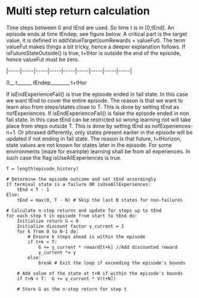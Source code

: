 # Multi step return calculation


Time steps between 0 and tEnd are used.
So time t is in [0,tEnd].  An episode ends at time tEndep, see figure below.
A critical part is the target value, it is defined in addValueTarget(sumRewards + valueFut).
The term valueFut makes things a bit tricky, hence a deeper explanation follows.
If isFutureStateOutside() is true, t+tHor is outside the end of the episode, hence valueFut must be zero.

|-----|-----|-----|-----|-----|-----|-----|-----|-----|

0__ t______        tEndep________       t+tHor

If isEndExperienceFail() is true the episode ended in fail state. In this case we want tEnd to cover the entire episode.
The reason is that we want to learn also from steps/states close to T. This is done by setting tEnd as
nofExperiences.
If isEndExperienceFail() is false the episode ended in non fail state.  In this case tEnd can be restricted
so wrong learning not will take place from steps outside T. This is done by setting tEnd as
nofExperiences-n+1.
Or phrased differently, only states present earlier in the episode will be updated if not ending in fail state.
The reason is that future, t+tHorizon, state values are not known for states later in the episode.
For some environments (maze for example) learning shall be from all experiences. In such case the flag
isUseAllExperiences is true.


    T = length(episode_history)

    # Determine the episode outcome and set tEnd accordingly
    If terminal state is a failure OR isUseAllExperiences:
        tEnd = T - 1
    Else:
        tEnd = max(0, T - N) # Skip the last N states for non-failures

    # Calculate n-step returns and update for steps up to tEnd
    for each step t in episode from start to tEnd do:
        Initialize return G = 0
        Initialize discount factor γ_current = 1
        for k from 0 to N-1 do:
            # Ensure k steps ahead is within the episode
            if t+k < T:
                G += γ_current * reward[t+k] //Add discounted reward
                γ_current *= γ
            else:
                break # Exit the loop if exceeding the episode's bounds

        # Add value of the state at t+N if within the episode's bounds
        if t+N < T:  G += γ_current * V(t+N]) 

        # Store G as the n-step return for step t